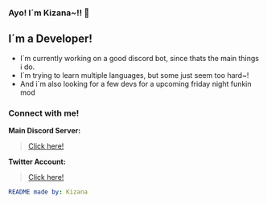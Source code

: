 ### Ayo! I´m Kizana~!! 👋

## I´m a Developer!
- I´m currently working on a good discord bot, since thats the main things i do.
- I´m trying to learn multiple languages, but some just seem too hard~!
- And i´m also looking for a few devs for a upcoming friday night funkin mod

### Connect with me!

**Main Discord Server:**
> [Click here!](https://discord.gg/JyqHVsfKhs)

**Twitter Account:**
> [Click here!](https://twitter.com/KizanaGFX)

```yml
README made by: Kizana
```

<!---
Basically my own custom profile readme, nohing too special lol
--->

